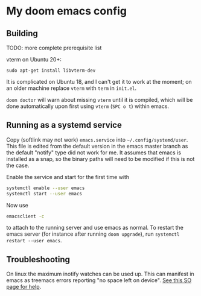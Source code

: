 # My doom emacs config

## Building

TODO: more complete prerequisite list

vterm on Ubuntu 20+:
```
sudo apt-get install libvterm-dev
```

It is complicated on Ubuntu 18, and I can't get it to work at the moment; on an older
machine replace `vterm` with `term` in `init.el`.

`doom doctor` will warn about missing `vterm` until it is compiled, which will be done
automatically upon first using `vterm` (`SPC o t`) within emacs.

## Running as a systemd service

Copy (softlink may not work) `emacs.service` into `~/.config/systemd/user`. This file is
edited from the default version in the emacs master branch as the default "notify" type
did not work for me. It assumes that emacs is installed as a snap, so the binary paths
will need to be modified if this is not the case.

Enable the service and start for the first time with

``` sh
systemctl enable --user emacs
systemctl start --user emacs
```

Now use

``` sh
emacsclient -c
```

to attach to the running server and use emacs as normal. To restart the emacs server
(for instance after running `doom upgrade`), run `systemctl restart --user emacs`.

## Troubleshooting

On linux the maximum inotify watches can be used up. This can manifest in emacs as
treemacs errors reporting "no space left on device".
[See this SO page for help](https://unix.stackexchange.com/questions/13751/kernel-inotify-watch-limit-reached).
